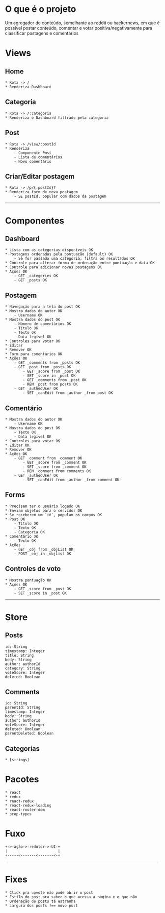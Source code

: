 # O que é o projeto

Um agregador de conteúdo, semelhante ao reddit ou hackernews, em que é possível postar conteúdo, comentar e votar positiva/negativamente para classificar postagens e comentários

# Views

## Home
	* Rota -> /
	* Renderiza Dashboard

## Categoria
	* Rota -> /:categoria
	* Renderiza o Dashboard filtrado pela categoria

## Post
	* Rota -> /view/:postId
	* Renderiza
		- Componente Post
		- Lista de comentários
		- Novo comentário

## Criar/Editar postagem
	* Rota -> /p/{:postId}?
	* Renderiza form de nova postagem
		- SE postId, popular com dados da postagem

--------------------------------------------------

# Componentes

## Dashboard
	* Lista com as categorias disponíveis OK
	* Postagens ordenadas pela pontuação (default) OK
		- Se for passada uma categoria, filtra os resultados OK
	* Controle para alterar forma de ordenação entre pontuação e data OK
	* Controle para adicionar novas postagens OK
	* Ações OK
		- GET _categories OK
		- GET _posts OK

## Postagem
	* Navegação para a tela do post OK
	* Mostra dados do autor OK
		- Username OK
	* Mostra dados do post OK
		- Número de comentários OK
		- Título OK
		- Texto OK
		- Data legível OK
	* Controles para votar OK
	* Editar
	* Remover OK
	* Form para comentários OK
	* Ações OK
		- GET _comments from _posts OK
		- GET _post from _posts OK
			- GET _score from _post OK
			- SET _score in _post OK
			- GET _comments from _post OK
			- REM _post from posts OK
		- GET _authedUser OK
			- SET _canEdit from _author _from post OK

## Comentário
	* Mostra dados do autor OK
		- Username OK
	* Mostra dados do post OK
		- Texto OK
		- Data legível OK
	* Controles para votar OK
	* Editar OK
	* Remover OK
	* Ações OK
		- GET _comment from _comment OK
			- GET _score from _comment OK
			- SET _score from _comment OK
			- REM _comment from comments OK
		- GET _authedUser OK
			- SET _canEdit from _author _from comment OK

## Forms
	* Precisam ter o usuário logado OK
	* Enviam objetos para o servidor OK
	* Se receberem um `id`, populam os campos OK
	* Post OK
		- Título OK
		- Texto OK
		- Categoria OK
	* Comentário OK
		- Texto OK
	* Ações
		- GET _obj from _objList OK
		- POST _obj in _objList OK

## Controles de voto
	* Mostra pontuação OK
	* Ações OK
		- GET _score from _post OK
		- SET _score in _post OK

--------------------------------------------------

# Store

## Posts
	id: String
	timestamp: Integer
	title: String
	body: String
	author: authorId
	category: String
	voteScore: Integer
	deleted: Boolean

## Comments
	id: String
	parentId: String
	timestamp: Integer
	body: String
	author: authorId
	voteScore: Integer
	deleted: Boolean
	parentDeleted: Boolean

## Categorias
	* [strings]

# Pacotes

	* react
	* redux
	* react-redux
	* react-redux-loading
	* react-router-dom
	* prop-types

# Fuxo

	+->-ação->-redutor->-UI-+
	|                       |
	+-----<-------<-------<-+

--------------------------------------------------

# Fixes
	* Click pra upvote não pode abrir o post
	* Estilo do post pra saber o que acessa a página e o que não
	* Ordenação de posts tá estranha
	* Largura dos posts !== novo post
